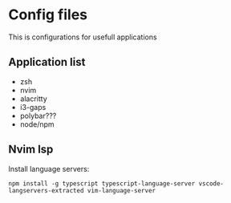 # Config files

This is configurations for usefull applications

## Application list
- zsh
- nvim
- alacritty
- i3-gaps
- polybar???
- node/npm

## Nvim lsp
Install language servers:
```
npm install -g typescript typescript-language-server vscode-langservers-extracted vim-language-server
```
